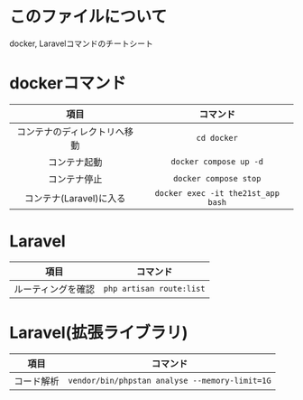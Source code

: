 # このファイルについて
docker, Laravelコマンドのチートシート

# dockerコマンド
| 項目 | コマンド |
|:---:|:---:|
| コンテナのディレクトリへ移動 | `cd docker` |
| コンテナ起動 | `docker compose up -d` |
| コンテナ停止 | `docker compose stop` |
| コンテナ(Laravel)に入る | `docker exec -it the21st_app bash` |

# Laravel
| 項目 | コマンド |
|:---:|:---:|
| ルーティングを確認 | `php artisan route:list` |


# Laravel(拡張ライブラリ)
| 項目 | コマンド |
|:---:|:---:|
| コード解析 | `vendor/bin/phpstan analyse --memory-limit=1G` |
